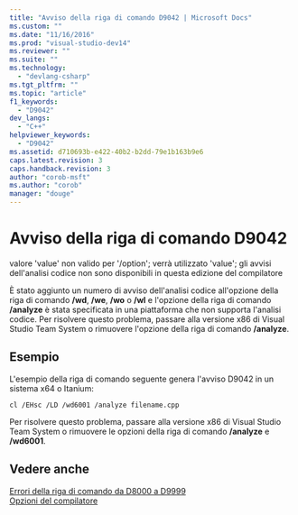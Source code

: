 ```yaml
---
title: "Avviso della riga di comando D9042 | Microsoft Docs"
ms.custom: ""
ms.date: "11/16/2016"
ms.prod: "visual-studio-dev14"
ms.reviewer: ""
ms.suite: ""
ms.technology: 
  - "devlang-csharp"
ms.tgt_pltfrm: ""
ms.topic: "article"
f1_keywords: 
  - "D9042"
dev_langs: 
  - "C++"
helpviewer_keywords: 
  - "D9042"
ms.assetid: d710693b-e422-40b2-b2dd-79e1b163b9e6
caps.latest.revision: 3
caps.handback.revision: 3
author: "corob-msft"
ms.author: "corob"
manager: "douge"
---
```

# Avviso della riga di comando D9042
valore 'value' non valido per '\/option'; verrà utilizzato 'value'; gli avvisi dell'analisi codice non sono disponibili in questa edizione del compilatore  
  
 È stato aggiunto un numero di avviso dell'analisi codice all'opzione della riga di comando **\/wd**, **\/we**, **\/wo** o **\/wl** e l'opzione della riga di comando **\/analyze** è stata specificata in una piattaforma che non supporta l'analisi codice. Per risolvere questo problema, passare alla versione x86 di Visual Studio Team System o rimuovere l'opzione della riga di comando **\/analyze**.  
  
## Esempio  
 L'esempio della riga di comando seguente genera l'avviso D9042 in un sistema x64 o Itanium:  
  
```  
cl /EHsc /LD /wd6001 /analyze filename.cpp  
```  
  
 Per risolvere questo problema, passare alla versione x86 di Visual Studio Team System o rimuovere le opzioni della riga di comando **\/analyze** e **\/wd6001**.  
  
## Vedere anche  
 [Errori della riga di comando da D8000 a D9999](/visual-cpp/error-messages/tool-errors/command-line-errors-d8000-through-d9999)   
 [Opzioni del compilatore](/visual-cpp/build/reference/compiler-options)